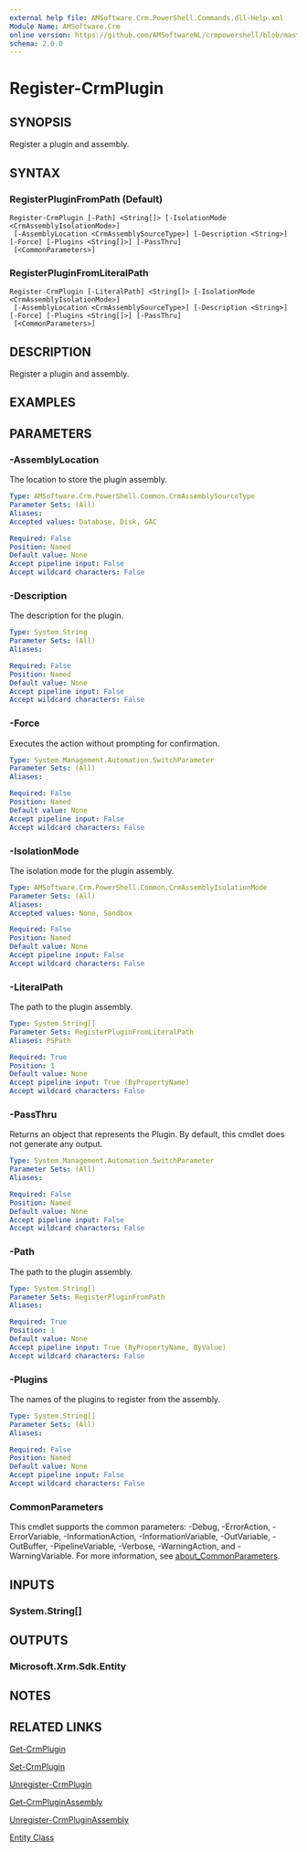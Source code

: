 ```yaml
---
external help file: AMSoftware.Crm.PowerShell.Commands.dll-Help.xml
Module Name: AMSoftware.Crm
online version: https://github.com/AMSoftwareNL/crmpowershell/blob/master/docs/Register-CrmPlugin.md
schema: 2.0.0
---
```


# Register-CrmPlugin

## SYNOPSIS
Register a plugin and assembly.

## SYNTAX

### RegisterPluginFromPath (Default)
```
Register-CrmPlugin [-Path] <String[]> [-IsolationMode <CrmAssemblyIsolationMode>]
 [-AssemblyLocation <CrmAssemblySourceType>] [-Description <String>] [-Force] [-Plugins <String[]>] [-PassThru]
 [<CommonParameters>]
```

### RegisterPluginFromLiteralPath
```
Register-CrmPlugin [-LiteralPath] <String[]> [-IsolationMode <CrmAssemblyIsolationMode>]
 [-AssemblyLocation <CrmAssemblySourceType>] [-Description <String>] [-Force] [-Plugins <String[]>] [-PassThru]
 [<CommonParameters>]
```

## DESCRIPTION
Register a plugin and assembly.

## EXAMPLES

## PARAMETERS

### -AssemblyLocation
The location to store the plugin assembly.

```yaml
Type: AMSoftware.Crm.PowerShell.Common.CrmAssemblySourceType
Parameter Sets: (All)
Aliases:
Accepted values: Database, Disk, GAC

Required: False
Position: Named
Default value: None
Accept pipeline input: False
Accept wildcard characters: False
```

### -Description
The description for the plugin.

```yaml
Type: System.String
Parameter Sets: (All)
Aliases:

Required: False
Position: Named
Default value: None
Accept pipeline input: False
Accept wildcard characters: False
```

### -Force
Executes the action without prompting for confirmation.

```yaml
Type: System.Management.Automation.SwitchParameter
Parameter Sets: (All)
Aliases:

Required: False
Position: Named
Default value: None
Accept pipeline input: False
Accept wildcard characters: False
```

### -IsolationMode
The isolation mode for the plugin assembly.

```yaml
Type: AMSoftware.Crm.PowerShell.Common.CrmAssemblyIsolationMode
Parameter Sets: (All)
Aliases:
Accepted values: None, Sandbox

Required: False
Position: Named
Default value: None
Accept pipeline input: False
Accept wildcard characters: False
```

### -LiteralPath
The path to the plugin assembly.

```yaml
Type: System.String[]
Parameter Sets: RegisterPluginFromLiteralPath
Aliases: PSPath

Required: True
Position: 1
Default value: None
Accept pipeline input: True (ByPropertyName)
Accept wildcard characters: False
```

### -PassThru
Returns an object that represents the Plugin. By default, this cmdlet does not generate any output.

```yaml
Type: System.Management.Automation.SwitchParameter
Parameter Sets: (All)
Aliases:

Required: False
Position: Named
Default value: None
Accept pipeline input: False
Accept wildcard characters: False
```

### -Path
The path to the plugin assembly.

```yaml
Type: System.String[]
Parameter Sets: RegisterPluginFromPath
Aliases:

Required: True
Position: 1
Default value: None
Accept pipeline input: True (ByPropertyName, ByValue)
Accept wildcard characters: False
```

### -Plugins
The names of the plugins to register from the assembly.

```yaml
Type: System.String[]
Parameter Sets: (All)
Aliases:

Required: False
Position: Named
Default value: None
Accept pipeline input: False
Accept wildcard characters: False
```

### CommonParameters
This cmdlet supports the common parameters: -Debug, -ErrorAction, -ErrorVariable, -InformationAction, -InformationVariable, -OutVariable, -OutBuffer, -PipelineVariable, -Verbose, -WarningAction, and -WarningVariable. For more information, see [about_CommonParameters](http://go.microsoft.com/fwlink/?LinkID=113216).

## INPUTS

### System.String[]

## OUTPUTS

### Microsoft.Xrm.Sdk.Entity

## NOTES

## RELATED LINKS

[Get-CrmPlugin](Get-CrmPlugin.md)

[Set-CrmPlugin](Set-CrmPlugin.md)

[Unregister-CrmPlugin](Unregister-CrmPlugin.md)

[Get-CrmPluginAssembly](Get-CrmPluginAssembly.md)

[Unregister-CrmPluginAssembly](Unregister-CrmPluginAssembly.md)

[Entity Class](https://docs.microsoft.com/en-us/dotnet/api/microsoft.xrm.sdk.entity)

